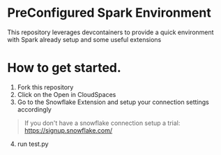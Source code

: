 # PreConfigured Spark Environment

This repository leverages devcontainers to provide a quick environment with Spark already setup and some useful extensions

# How to get started.

1. Fork this repository
2. Click on the Open in CloudSpaces
3. Go to the Snowflake Extension and setup your connection settings accordingly
> If you don't have a snowflake connection setup a trial: https://signup.snowflake.com/
4. run test.py

